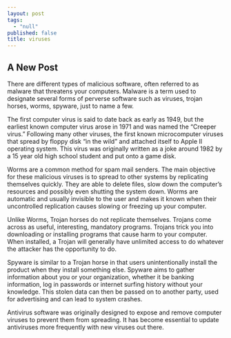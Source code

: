 ```yaml
---
layout: post
tags: 
  - "null"
published: false
title: viruses
---
```



## A New Post

There are different types of malicious software, often referred to as malware that threatens your computers.  Malware is a term used to designate several forms of perverse software such as viruses, trojan horses, worms, spyware, just to name a few.
 
The first computer virus is said to date back as early as 1949, but the earliest known computer virus arose in 1971 and was named the “Creeper virus.”   Following  many other viruses, the first known microcomputer viruses that spread by floppy disk “in the wild” and attached itself to Apple II operating system.  This virus was originally written as a joke around 1982 by a 15 year old high school student and put onto a game disk.
 
Worms are a common method for spam mail senders.  The main objective for these malicious viruses is to spread to other systems by replicating themselves quickly.  They are able to delete files, slow down the computer’s resources and possibly even shutting the system down. Worms are automatic and usually invisible to the user and makes it known when their uncontrolled replication causes slowing or freezing up your computer.
 
Unlike Worms, Trojan horses do not replicate themselves.  Trojans come across as useful, interesting, mandatory programs.  Trojans trick you into downloading or installing programs that cause harm to your computer. When installed, a Trojan will generally have unlimited access to do whatever the attacker has the opportunity to do.
 
Spyware is similar to a Trojan horse in that users unintentionally install the product when they install something else.  Spyware aims to gather information about you or your organization, whether it be banking information, log in passwords or internet surfing history without your knowledge. This stolen data can then be passed on to another party, used for advertising and can lead to system crashes.
 
Antivirus software was originally designed to expose and remove computer viruses to prevent them from spreading.  It has become essential to update antiviruses more frequently with new viruses out there.
